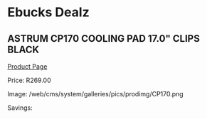 
# Ebucks Dealz
## ASTRUM CP170 COOLING PAD 17.0" CLIPS BLACK
[Product Page](https://www.ebucks.com/web/shop/productSelected.do?prodId=1227765032&catId=714948688)

Price: R269.00

Image: /web/cms/system/galleries/pics/prodimg/CP170.png

Savings: 


	